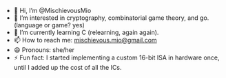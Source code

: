 - 👋 Hi, I’m @MischievousMio
- 👀 I’m interested in cryptography, combinatorial game theory, and go. (language or game? yes)
- 🌱 I’m currently learning C (relearning, again again).
- 📫 How to reach me: mischievous.mio@gmail.com
- 😄 Pronouns: she/her
- ⚡ Fun fact: I started implementing a custom 16-bit ISA in hardware once, until I added up the cost of all the ICs.

<!---
MischievousMio/MischievousMio is a ✨ special ✨ repository because its `README.md` (this file) appears on your GitHub profile.
You can click the Preview link to take a look at your changes.
--->
